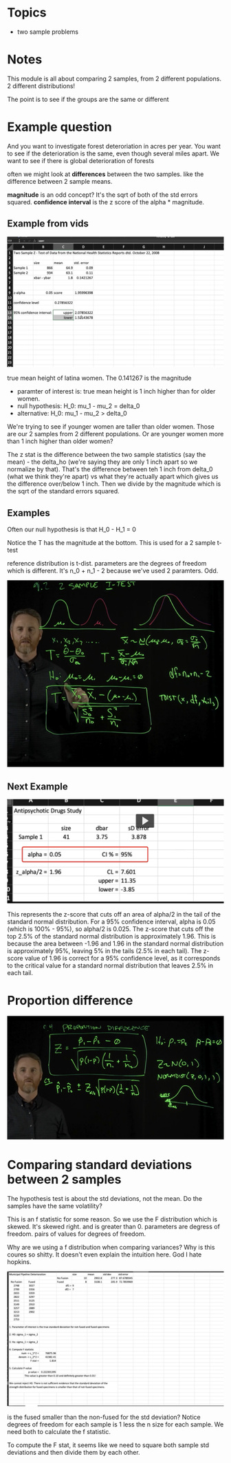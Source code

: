 # Topics
- two sample problems

# Notes
This module is all about comparing 2 samples, from 2 different populations. 2 different distributions!

The point is to see if the groups are the same or different


# Example question
And you want to investigate forest deteroriation in acres per year. You want to see if the deterioration is the same, even though several miles apart. We want to see if there is global deterioration of forests


often we might look at **differences** between the two samples. like the difference between 2 sample means.

**magnitude** is an odd concept? It's the sqrt of both of the std errors squared.
**confidence interval** is the z score of the alpha * magnitude.


## Example from vids
![two_sample_test_data.png](images/two_sample_test_data.png)

true mean height of latina women. The 0.141267 is the magnitude

- paramter of interest is: true mean height is 1 inch higher than for older women.
- null hypothesis: H_0: mu_1 - mu_2 = delta_0
- alternative: H_0: mu_1 - mu_2 > delta_0

We're trying to see if younger women are taller than older women. Those are our 2 samples from 2 different populations. Or are younger women more than 1 inch higher than older women?

The z stat is the difference between the two sample statistics (say the mean) - the delta_ho (we're saying they are only 1 inch apart so we normalize by that). That's the difference between teh 1 inch from delta_0 (what we think they're apart) vs what they're actually apart which gives us the difference over/below 1 inch. Then we divide by the magnitude which is the sqrt of the standard errors squared.


## Examples

Often our null hypothesis is that H_0 - H_1 = 0

Notice the T has the magnitude at the bottom. This is used for a 2 sample t- test

reference distribution is t-dist. parameters are the degrees of freedom which is different. It's n_0 + n_1 - 2 because we've used 2 paramters. Odd.

![two_sample_t_test_part_2.png](images/two_sample_t_test_part_2.png)


## Next Example
![chap_9_two_sample_data_part3.png](images/chap_9_two_sample_data_part3.png)

This represents the z-score that cuts off an area of alpha/2 in the tail of the standard normal distribution. For a 95% confidence interval, alpha is 0.05 (which is 100% - 95%), so alpha/2 is 0.025. The z-score that cuts off the top 2.5% of the standard normal distribution is approximately 1.96. This is because the area between -1.96 and 1.96 in the standard normal distribution is approximately 95%, leaving 5% in the tails (2.5% in each tail). The z-score value of 1.96 is correct for a 95% confidence level, as it corresponds to the critical value for a standard normal distribution that leaves 2.5% in each tail. 

# Proportion difference

![chap_9_proportions_large.png](images/chap_9_proportions_large.png)

# Comparing standard deviations between 2 samples

The hypothesis test is about the std deviations, not the mean. Do the samples have the same volatility?

This is an f statistic for some reason. So we use the F distribution which is skewed. It's skewed right. and is greater than 0. parameters are degress of freedom. pairs of values for degrees of freedom. 

Why are we using a f distribution when comparing variances? Why is this coures so shitty. It doesn't even explain the intuition here. God I hate hopkins.

![chap_9_two_samples_diff_std_deviation_f_stat.png](images/chap_9_two_samples_diff_std_deviation_f_stat.png)

is the fused smaller than the non-fused for the std deviation? Notice degrees of freedom for each sample is 1 less the n size for each sample. We need both to calculate the f statistic.

To compute the F stat, it seems like we need to square both sample std deviations and then divide them by each other.
